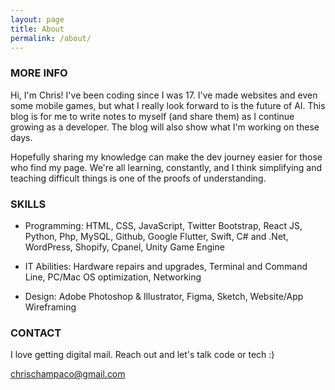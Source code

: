 ```yaml
---
layout: page
title: About
permalink: /about/
---
```


### MORE INFO

Hi, I'm Chris! I've been coding since I was 17. I've made websites and even some mobile games, but what I really look forward to is the future of AI. This blog is for me to write notes to myself (and share them) as I continue growing as a developer. The blog will also show what I'm working on these days.

Hopefully sharing my knowledge can make the dev journey easier for those who find my page. We're all learning, constantly, and I think simplifying and teaching difficult things is one of the proofs of understanding. 

### SKILLS
- Programming: HTML, CSS, JavaScript, Twitter Bootstrap, React JS, Python, Php, MySQL, Github, Google Flutter, Swift, C# and .Net, WordPress, Shopify, Cpanel, Unity Game Engine


- IT Abilities:  Hardware repairs and upgrades, Terminal and Command Line, PC/Mac OS optimization, Networking 


- Design: Adobe Photoshop & Illustrator, Figma, Sketch, Website/App Wireframing


### CONTACT

I love getting digital mail. Reach out and let's talk code or tech :) 


[chrischampaco@gmail.com](mailto:chrischampaco@gmail.com)
